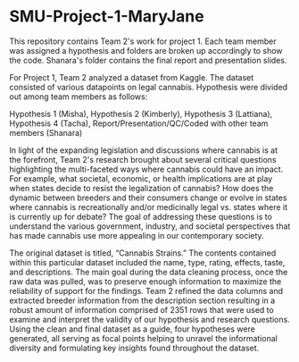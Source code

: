 # SMU-Project-1-MaryJane
This repository contains Team 2's work for project 1. Each team member was assigned a hypothesis and folders are broken up accordingly to show the code.
Shanara's folder contains the final report and presentation slides.

For Project 1, Team 2 analyzed a dataset from Kaggle. The dataset consisted of various datapoints on legal cannabis. Hypothesis were divided out among team members as follows:

Hypothesis 1 (Misha),
Hypothesis 2 (Kimberly),
Hypothesis 3 (Lattiana),
Hypothesis 4 (Tacha),
Report/Presentation/QC/Coded with other team members (Shanara)

In light of the expanding legislation and discussions where cannabis is at the forefront, Team 2's research brought about several critical questions highlighting the multi-faceted ways where cannabis could have an impact. For example, what societal, economic, or health implications are at play when states decide to resist the legalization of cannabis? How does the dynamic between breeders and their consumers change or evolve in states where cannabis is recreationally  and/or medicinally legal vs. states where it is currently up for debate? The goal of addressing these questions is to understand the various government, industry, and societal perspectives that has made cannabis use more appealing in our contemporary society.

The original dataset is titled, “Cannabis Strains.” The contents contained within this particular dataset included the name, type, rating, effects, taste, and descriptions. The main goal during the data cleaning process, once the raw data was pulled, was to preserve enough information to maximize the reliability of support for the findings. Team 2 refined the data columns and extracted breeder information from the description section resulting in a robust amount of information comprised of 2351 rows that were used to examine and interpret the validity of our hypothesis and research questions. Using the clean and final dataset as a guide, four hypotheses were generated, all serving as focal points helping to unravel the informational diversity and formulating key insights found throughout the dataset.



